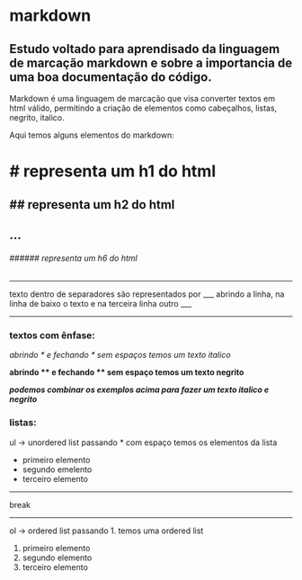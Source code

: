 # markdown

## Estudo voltado para aprendisado da linguagem de marcação markdown e sobre a importancia de uma boa documentação do código.

Markdown é uma linguagem de marcação  que visa converter textos em html válido, permitindo a criação de elementos como cabeçalhos, listas, negrito, italico.

Aqui temos alguns elementos do markdown:

# # representa um h1 do html
##  ## representa um h2 do html
## ...
######  ###### representa um h6 do html

___  

  texto dentro de separadores são representados por ___ abrindo a linha, na linha de baixo o texto e na terceira linha outro ___
___

### textos com ênfase:

*abrindo * e fechando * sem espaços temos um texto italico*

**abrindo ** e fechando ** sem espaço temos um texto negrito**

***podemos combinar os exemplos acima para fazer um texto italico e negrito***

### listas:

ul -> unordered list passando * com espaço temos os elementos da lista

* primeiro elemento
* segundo emelento
* terceiro elemento

___

  break
___
 ol -> ordered list passando 1. temos uma ordered list
 
 1. primeiro elemento
 2. segundo elemento
 3. terceiro elemento
 
 



